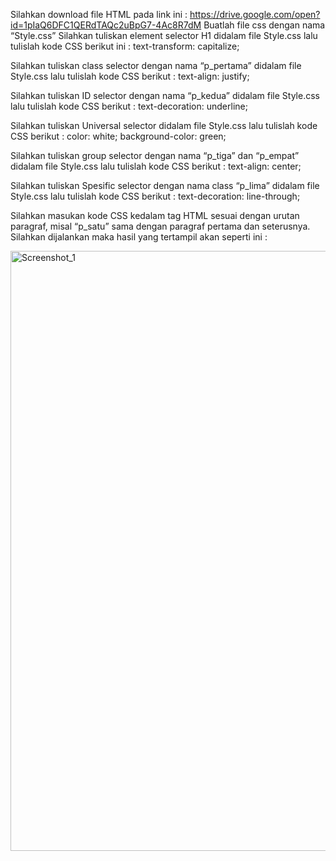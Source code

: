 Silahkan download file HTML pada link ini : https://drive.google.com/open?id=1pIaQ6DFC1QERdTAQc2uBpG7-4Ac8R7dM
Buatlah file css dengan nama “Style.css”
Silahkan tuliskan element selector H1 didalam file Style.css lalu tulislah kode CSS berikut ini :
text-transform: capitalize;

Silahkan tuliskan class selector dengan nama “p_pertama” didalam file Style.css lalu tulislah kode CSS berikut :
text-align: justify;

Silahkan tuliskan ID selector dengan nama “p_kedua” didalam file Style.css lalu tulislah kode CSS berikut :
text-decoration: underline;

Silahkan tuliskan Universal selector didalam file Style.css lalu tulislah kode CSS berikut :
color: white;
background-color: green;

Silahkan tuliskan group selector dengan nama “p_tiga” dan “p_empat” didalam file Style.css lalu tulislah kode CSS berikut :
text-align: center;

Silahkan tuliskan Spesific selector dengan nama class “p_lima” didalam file Style.css lalu tulislah kode CSS berikut :
text-decoration: line-through;

Silahkan masukan kode CSS kedalam tag HTML sesuai dengan urutan paragraf, misal “p_satu” sama dengan paragraf pertama dan seterusnya.
Silahkan dijalankan maka hasil yang tertampil akan seperti ini :

<img width="960" alt="Screenshot_1" src="https://lh3.googleusercontent.com/FNXm9b0bdabxqh95_YtSCJp1T2VBuyOsKpquqkYhguA7YsztNx7iJRL84C6gfZ3zuwMYYNPseSe2t_29Y9IoIkSwA27Xqcwv_2cDKLWK8oQBFQOUcul1Xnj8TOwPwDT1t1Yhxu6TTN3kzAlvVMdc1h27SYQzxJSfmTlUVeOZ6lz4Bmec0MIEig"></img>
